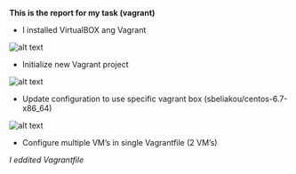 **This is the report for my task (vagrant)**


 - I installed  VirtualBOX ang Vagrant

![alt text](https://github.com/evgeniy-krupen/vagrant/blob/vagrant/sources/1-1.png "Pic 1")

 - Initialize new Vagrant project

![alt text](https://github.com/evgeniy-krupen/vagrant/blob/vagrant/sources/1-3.png "Pic 3")

- Update configuration to use specific vagrant box (sbeliakou/centos-6.7-x86_64)

![alt text](https://github.com/evgeniy-krupen/vagrant/blob/vagrant/sources/1-2.png "Pic 2")

- Configure multiple VM’s in single Vagrantfile (2 VM’s)

 _I eddited Vagrantfile_
